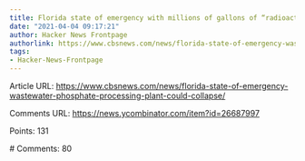 ```yaml
---
title: Florida state of emergency with millions of gallons of “radioactive wastewater”
date: "2021-04-04 09:17:21"
author: Hacker News Frontpage
authorlink: https://www.cbsnews.com/news/florida-state-of-emergency-wastewater-phosphate-processing-plant-could-collapse/
tags:
- Hacker-News-Frontpage
---
```


<p>Article URL: <a href="https://www.cbsnews.com/news/florida-state-of-emergency-wastewater-phosphate-processing-plant-could-collapse/">https://www.cbsnews.com/news/florida-state-of-emergency-wastewater-phosphate-processing-plant-could-collapse/</a></p>
<p>Comments URL: <a href="https://news.ycombinator.com/item?id=26687997">https://news.ycombinator.com/item?id=26687997</a></p>
<p>Points: 131</p>
<p># Comments: 80</p>
